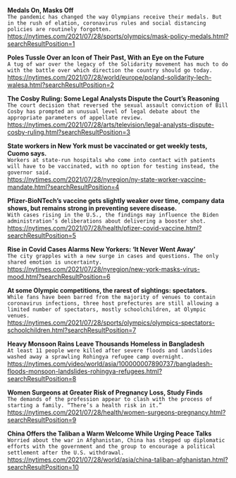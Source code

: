 **Medals On, Masks Off**\
`The pandemic has changed the way Olympians receive their medals. But in the rush of elation, coronavirus rules and social distancing policies are routinely forgotten.`\
https://nytimes.com/2021/07/28/sports/olympics/mask-policy-medals.html?searchResultPosition=1

**Poles Tussle Over an Icon of Their Past, With an Eye on the Future**\
`A tug of war over the legacy of the Solidarity movement has much to do with the battle over which direction the country should go today.`\
https://nytimes.com/2021/07/28/world/europe/poland-solidarity-lech-walesa.html?searchResultPosition=2

**The Cosby Ruling: Some Legal Analysts Dispute the Court’s Reasoning**\
`The court decision that reversed the sexual assault conviction of Bill Cosby has prompted an unusual level of legal debate about the appropriate parameters of appellate review.`\
https://nytimes.com/2021/07/28/arts/television/legal-analysts-dispute-cosby-ruling.html?searchResultPosition=3

**State workers in New York must be vaccinated or get weekly tests, Cuomo says.**\
`Workers at state-run hospitals who come into contact with patients will have to be vaccinated, with no option for testing instead, the governor said.`\
https://nytimes.com/2021/07/28/nyregion/ny-state-worker-vaccine-mandate.html?searchResultPosition=4

**Pfizer-BioNTech’s vaccine gets slightly weaker over time, company data shows, but remains strong in preventing severe disease.**\
`With cases rising in the U.S., the findings may influence the Biden administration’s deliberations about delivering a booster shot.`\
https://nytimes.com/2021/07/28/health/pfizer-covid-vaccine.html?searchResultPosition=5

**Rise in Covid Cases Alarms New Yorkers: ‘It Never Went Away’**\
`The city grapples with a new surge in cases and questions. The only shared emotion is uncertainty.`\
https://nytimes.com/2021/07/28/nyregion/new-york-masks-virus-mood.html?searchResultPosition=6

**At some Olympic competitions, the rarest of sightings: spectators.**\
`While fans have been barred from the majority of venues to contain coronavirus infections, three host prefectures are still allowing a limited number of spectators, mostly schoolchildren, at Olympic venues.`\
https://nytimes.com/2021/07/28/sports/olympics/olympics-spectators-schoolchildren.html?searchResultPosition=7

**Heavy Monsoon Rains Leave Thousands Homeless in Bangladesh**\
`At least 11 people were killed after severe floods and landslides washed away a sprawling Rohingya refugee camp overnight.`\
https://nytimes.com/video/world/asia/100000007890737/bangladesh-floods-monsoon-landslides-rohingya-refugees.html?searchResultPosition=8

**Women Surgeons at Greater Risk of Pregnancy Loss, Study Finds**\
`The demands of the profession appear to clash with the process of starting a family. “There’s a health risk in it.”`\
https://nytimes.com/2021/07/28/health/women-surgeons-pregnancy.html?searchResultPosition=9

**China Offers the Taliban a Warm Welcome While Urging Peace Talks**\
`Worried about the war in Afghanistan, China has stepped up diplomatic efforts with the government and the group to encourage a political settlement after the U.S. withdrawal.`\
https://nytimes.com/2021/07/28/world/asia/china-taliban-afghanistan.html?searchResultPosition=10

